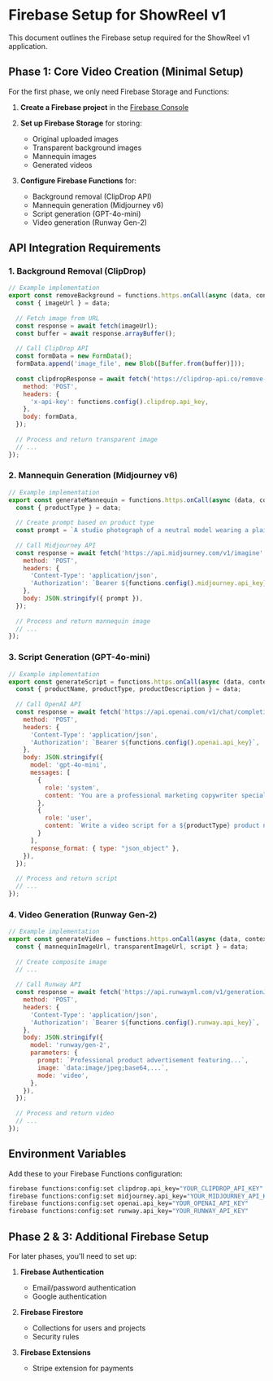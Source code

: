 # Firebase Setup for ShowReel v1

This document outlines the Firebase setup required for the ShowReel v1 application.

## Phase 1: Core Video Creation (Minimal Setup)

For the first phase, we only need Firebase Storage and Functions:

1. **Create a Firebase project** in the [Firebase Console](https://console.firebase.google.com/)

2. **Set up Firebase Storage** for storing:
   - Original uploaded images
   - Transparent background images
   - Mannequin images
   - Generated videos

3. **Configure Firebase Functions** for:
   - Background removal (ClipDrop API)
   - Mannequin generation (Midjourney v6)
   - Script generation (GPT-4o-mini)
   - Video generation (Runway Gen-2)

## API Integration Requirements

### 1. Background Removal (ClipDrop)
```javascript
// Example implementation
export const removeBackground = functions.https.onCall(async (data, context) => {
  const { imageUrl } = data;
  
  // Fetch image from URL
  const response = await fetch(imageUrl);
  const buffer = await response.arrayBuffer();
  
  // Call ClipDrop API
  const formData = new FormData();
  formData.append('image_file', new Blob([Buffer.from(buffer)]));
  
  const clipdropResponse = await fetch('https://clipdrop-api.co/remove-background/v1', {
    method: 'POST',
    headers: {
      'x-api-key': functions.config().clipdrop.api_key,
    },
    body: formData,
  });
  
  // Process and return transparent image
  // ...
});
```

### 2. Mannequin Generation (Midjourney v6)
```javascript
// Example implementation
export const generateMannequin = functions.https.onCall(async (data, context) => {
  const { productType } = data;
  
  // Create prompt based on product type
  const prompt = `A studio photograph of a neutral model wearing a plain white ${productType}...`;
  
  // Call Midjourney API
  const response = await fetch('https://api.midjourney.com/v1/imagine', {
    method: 'POST',
    headers: {
      'Content-Type': 'application/json',
      'Authorization': `Bearer ${functions.config().midjourney.api_key}`,
    },
    body: JSON.stringify({ prompt }),
  });
  
  // Process and return mannequin image
  // ...
});
```

### 3. Script Generation (GPT-4o-mini)
```javascript
// Example implementation
export const generateScript = functions.https.onCall(async (data, context) => {
  const { productName, productType, productDescription } = data;
  
  // Call OpenAI API
  const response = await fetch('https://api.openai.com/v1/chat/completions', {
    method: 'POST',
    headers: {
      'Content-Type': 'application/json',
      'Authorization': `Bearer ${functions.config().openai.api_key}`,
    },
    body: JSON.stringify({
      model: 'gpt-4o-mini',
      messages: [
        {
          role: 'system',
          content: 'You are a professional marketing copywriter specializing in short, impactful product video scripts.'
        },
        {
          role: 'user',
          content: `Write a video script for a ${productType} product named "${productName}"...`
        }
      ],
      response_format: { type: "json_object" },
    }),
  });
  
  // Process and return script
  // ...
});
```

### 4. Video Generation (Runway Gen-2)
```javascript
// Example implementation
export const generateVideo = functions.https.onCall(async (data, context) => {
  const { mannequinImageUrl, transparentImageUrl, script } = data;
  
  // Create composite image
  // ...
  
  // Call Runway API
  const response = await fetch('https://api.runwayml.com/v1/generationJob', {
    method: 'POST',
    headers: {
      'Content-Type': 'application/json',
      'Authorization': `Bearer ${functions.config().runway.api_key}`,
    },
    body: JSON.stringify({
      model: 'runway/gen-2',
      parameters: {
        prompt: `Professional product advertisement featuring...`,
        image: `data:image/jpeg;base64,...`,
        mode: 'video',
      },
    }),
  });
  
  // Process and return video
  // ...
});
```

## Environment Variables

Add these to your Firebase Functions configuration:

```bash
firebase functions:config:set clipdrop.api_key="YOUR_CLIPDROP_API_KEY"
firebase functions:config:set midjourney.api_key="YOUR_MIDJOURNEY_API_KEY"
firebase functions:config:set openai.api_key="YOUR_OPENAI_API_KEY"
firebase functions:config:set runway.api_key="YOUR_RUNWAY_API_KEY"
```

## Phase 2 & 3: Additional Firebase Setup

For later phases, you'll need to set up:

1. **Firebase Authentication**
   - Email/password authentication
   - Google authentication

2. **Firebase Firestore**
   - Collections for users and projects
   - Security rules

3. **Firebase Extensions**
   - Stripe extension for payments